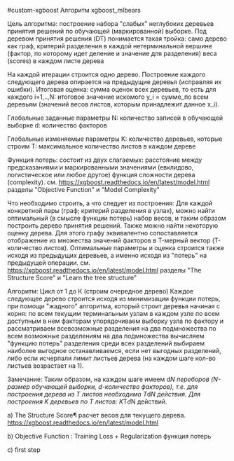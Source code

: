 #custom-xgboost
Алгоритм xgboost_mlbears

Цель алгоритма:
 построение набора "слабых" неглубоких деревьев принятия решений по обучающей (маркированной) выборке.
 Под деревом принятия решения (DT) понимается такая тройка:
   само дерево как граф,
   критерий разделения в каждой нетерминальной вершине (фактор, по которому идет деление и значение для разделения)
   веса (scores) в каждом листе дерева

 На каждой итерации строится одно дерево.
 Построение каждого следующего дерева опирается на предыдущие деревья (исправляя их ошибки).
 Итоговая оценка: сумма оценок всех деревьев, то есть
  для каждого i=1,..,N: итоговое значение искомого y_i = сумме_по всем деревьям (значений весов листов, которым принадлежит данное x_i).

Глобальные заданные параметры
 N: количество записей в обучающей выборке
 d: количество факторов

Глобальные изменяемые параметры
 K: количество деревьев, которые строим
 T: максимальное количество листов в каждом дереве

Функция потерь:
 состоит из двух слагаемых:
  расстояние между предсказаниями и маркированными значениями (евклидово, логистическое или любое другое)
  функция сложности дерева (complexity).
  см. https://xgboost.readthedocs.io/en/latest/model.html разделы "Objective Function" и "Model Complexity"

Что необходимо строить, а что следует из построения:
 Для каждой конкретной пары (граф; критерий разделения в узлах), можно найти оптимальный (в смысле функции потерь) набор весов,
 и таким образом построить дерево принятия решений.
 Также можно найти некоторую оценку дерева. Для этого графу эквивалентно сопоставляется отображение из множества значений факторов
 в T-мерный вектор (T-количество листов).
 Оптимальные параметры и оценка строится также исходя из предыдущих деревьев, а именно исходя из "потерь" на предыдущей операции.
 см. https://xgboost.readthedocs.io/en/latest/model.html разделы "The Structure Score" и "Learn the tree structure"

Алгоритм:
 Цикл от 1 до К (строим очередное дерево)
  Каждое следующее дерево строится исходя из минимизации функции потерь, при помощи "жадного" алгоритма, который строит деревья начиная с корня:
  по всем текущим терминальным узлам
   в каждом узле по всем доступным в нем факторам
    упорядочиваем выборку узла по фактору и рассматриваем всевозможные разделения на два подмножества
    по всем возможные разделениям на два подмножества
     вычисляем "функцию потерь" разделения
  среди всех разделений выбираем наиболее выгодное
  останавливаемся, если нет выгодных разделений, либо
                   если исчерпали лимит листьев дерева (на каждом шаге кол-во листьев возрастает на 1).


Замечание:
 Таким образом, на каждом шаге имеем d*N переборов (N-размер обучающей выборки, d-количество факторов), т.е. для построения
 дерева из T листов необходимо T*d*N действия.
 Для построения K деревьев по T листов: K*T*d*N действий.

a)
The Structure Score¶
расчет весов для текущего дерева.
https://xgboost.readthedocs.io/en/latest/model.html


b) Objective Function : Training Loss + Regularization функция потерь

c) first step